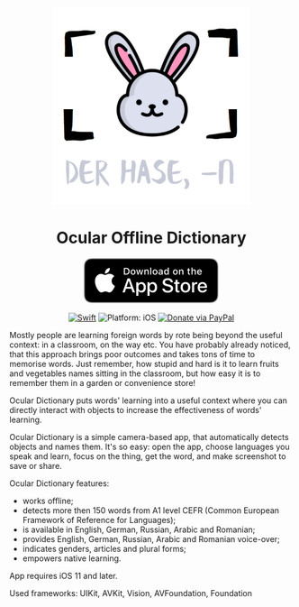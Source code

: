 <p align="center">
  <img src="https://github.com/vlgk/Ocular_offline_dictionary/blob/master/1x1024.png" width="350"/>
</p>

<h1 align="center">Ocular Offline Dictionary</h1>

<p align="center">
<a href="https://itunes.apple.com/us/app/ocular-offline-dictionary/id1313959944?mt=8"><img src="https://github.com/vlgk/Ocular_offline_dictionary/blob/master/Download_on_the_App_Store_Badge_US-UK_RGB_blk_092917.svg" alt="Download on the App Store"/></a>
</p>

<p align="center">
<a href="https://developer.apple.com/swift/"><img src="https://img.shields.io/badge/Swift-4.0-orange.svg?style=flat" alt="Swift"/></a>
<img src="https://img.shields.io/badge/Platform-iOS%2011.0+-lightgrey.svg" alt="Platform: iOS">
<a href="https://www.paypal.me/vgubkin/5"><img src="https://img.shields.io/badge/Donate-PayPal-green.svg?style=flat" alt="Donate via PayPal"/></a>
  
</p>

Mostly people are learning foreign words by rote being beyond the useful context: in a classroom, on the way etc. You have probably already noticed, that this approach brings poor outcomes and takes tons of time to memorise words.
Just remember, how stupid and hard is it to learn fruits and vegetables names sitting in the classroom, but how easy it is to remember them in a garden or convenience store!

Ocular Dictionary puts words' learning into a useful context where you can directly interact with objects to increase the effectiveness of words' learning.

Ocular Dictionary is a simple camera-based app, that automatically detects objects and names them.
It's so easy: open the app, choose languages you speak and learn, focus on the thing, get the word, and make screenshot to save or share.

Ocular Dictionary features:
- works offline;
- detects more then 150 words from A1 level CEFR (Common European Framework of Reference for Languages);
- is available in English, German, Russian, Arabic and Romanian;
- provides English, German, Russian, Arabic and Romanian voice-over;
- indicates genders, articles and plural forms;
- empowers native learning.

App requires iOS 11 and later.

Used frameworks: UIKit, AVKit, Vision, AVFoundation, Foundation
